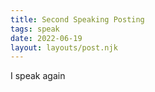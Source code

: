 ```yaml
---
title: Second Speaking Posting
tags: speak
date: 2022-06-19
layout: layouts/post.njk
---
```


I speak again
